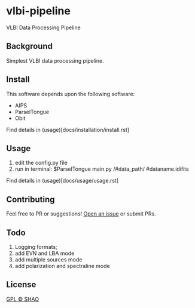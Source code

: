 # vlbi-pipeline



VLBI Data Processing Pipeline



## Background

Simplest VLBI data processing pipeline.


## Install

This software depends upon the following software:

- AIPS
- ParselTongue
- Obit

Find details in (usage)[docs/installation/install.rst]

## Usage

1. edit the config.py file
2. run in terminal: $ParselTongue main.py /#data_path/ #dataname.idifits

Find details in (usage)[docs/usage/usage.rst]


## Contributing




Feel free to PR or suggestions! [Open an issue](https://github.com/SHAO-SKA/vlbi-pipeline/issues/new) or submit PRs.



## Todo
1. Logging formats; 
2. add EVN and LBA mode
3. add multiple sources mode
4. add polarization and spectraline mode



## License

[GPL © SHAO](LICENSE)
